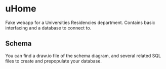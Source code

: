 # uHome
Fake webapp for a Universities Residencies department. Contains basic interfacing and a database to connect to.

## Schema

You can find a draw.io file of the schema diagram, and several related SQL files to create and prepopulate your database.
